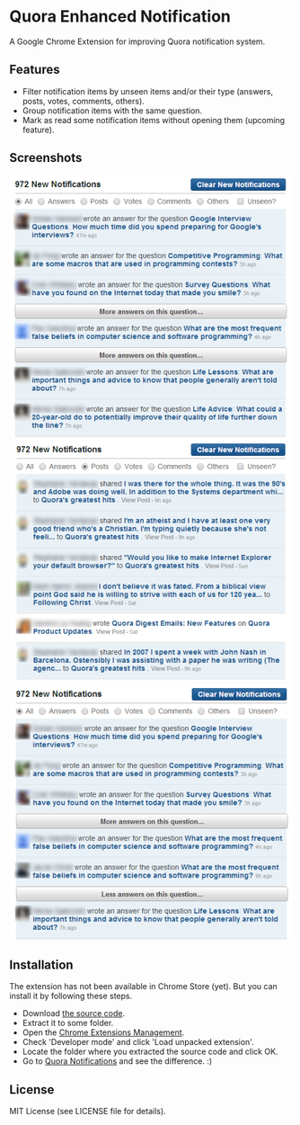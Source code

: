 # Quora Enhanced Notification #

A Google Chrome Extension for improving Quora notification system.


## Features ##

- Filter notification items by unseen items and/or their type (answers, posts, votes, comments, others).
- Group notification items with the same question.
- Mark as read some notification items without opening them (upcoming feature).


## Screenshots ##

![Screenshot 1](https://raw.githubusercontent.com/danieljl/Quora-Enhanced-Notification/master/screenshots/screenshot-1.png)
![Screenshot 2](https://raw.githubusercontent.com/danieljl/Quora-Enhanced-Notification/master/screenshots/screenshot-2.png)
![Screenshot 3](https://raw.githubusercontent.com/danieljl/Quora-Enhanced-Notification/master/screenshots/screenshot-3.png)

## Installation ##

The extension has not been available in Chrome Store (yet). But you can install it by following these steps.

- Download [the source code](https://github.com/danieljl/Quora-Enhanced-Notification/archive/master.zip).
- Extract it to some folder.
- Open the [Chrome Extensions Management](chrome://extensions/).
- Check 'Developer mode' and click 'Load unpacked extension'.
- Locate the folder where you extracted the source code and click OK.
- Go to [Quora Notifications](https://www.quora.com/notifications) and see the difference. :)


## License ##

MIT License (see LICENSE file for details).
